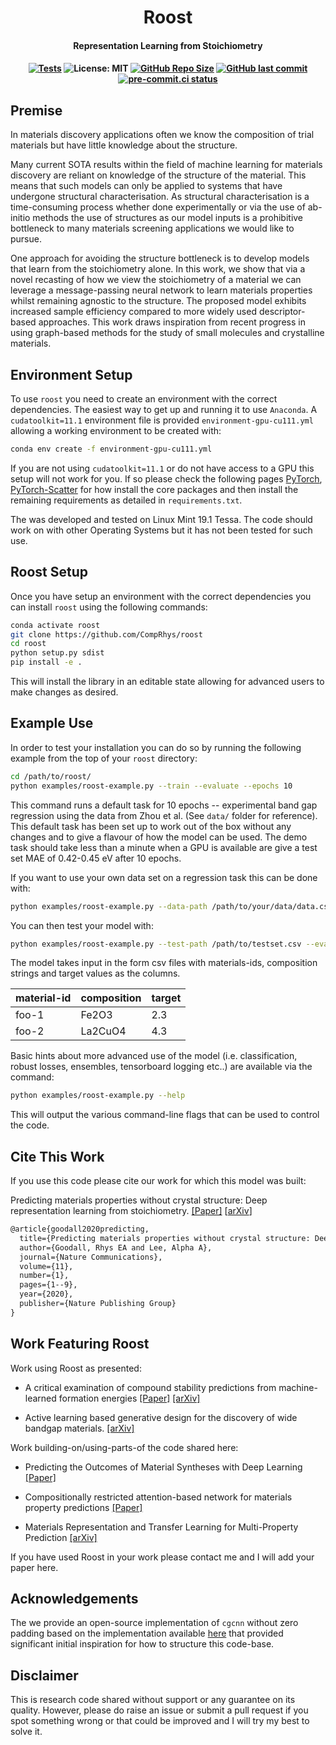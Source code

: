 <h1 align="center">Roost</h1>
<h4 align="center">Representation Learning from Stoichiometry</h4>

<h4 align="center">

[![Tests](https://github.com/CompRhys/roost/workflows/Tests/badge.svg)](https://github.com/CompRhys/roost/actions)
![License: MIT](https://img.shields.io/badge/License-MIT-green.svg)
[![GitHub Repo Size](https://img.shields.io/github/repo-size/comprhys/roost?label=Repo+Size)](https://github.com/comprhys/roost/graphs/contributors)
[![GitHub last commit](https://img.shields.io/github/last-commit/comprhys/roost?label=Last+Commit)](https://github.com/comprhys/roost/commits)
[![pre-commit.ci status](https://results.pre-commit.ci/badge/github/CompRhys/roost/main.svg)](https://results.pre-commit.ci/latest/github/CompRhys/roost/main)

</h4>

## Premise

In materials discovery applications often we know the composition of trial materials but have little knowledge about the structure.

Many current SOTA results within the field of machine learning for materials discovery are reliant on knowledge of the structure of the material. This means that such models can only be applied to systems that have undergone structural characterisation. As structural characterisation is a time-consuming process whether done experimentally or via the use of ab-initio methods the use of structures as our model inputs is a prohibitive bottleneck to many materials screening applications we would like to pursue.

One approach for avoiding the structure bottleneck is to develop models that learn from the stoichiometry alone. In this work, we show that via a novel recasting of how we view the stoichiometry of a material we can leverage a message-passing neural network to learn materials properties whilst remaining agnostic to the structure. The proposed model exhibits increased sample efficiency compared to more widely used descriptor-based approaches. This work draws inspiration from recent progress in using graph-based methods for the study of small molecules and crystalline materials.

## Environment Setup

To use `roost` you need to create an environment with the correct dependencies. The easiest way to get up and running it to use `Anaconda`.
A `cudatoolkit=11.1` environment file is provided `environment-gpu-cu111.yml` allowing a working environment to be created with:

```bash
conda env create -f environment-gpu-cu111.yml
```

If you are not using `cudatoolkit=11.1` or do not have access to a GPU this setup will not work for you. If so please check the following pages [PyTorch](https://pytorch.org/get-started/locally/), [PyTorch-Scatter](https://pytorch-geometric.readthedocs.io/en/latest/notes/installation.html) for how install the core packages and then install the remaining requirements as detailed in `requirements.txt`.

The was developed and tested on Linux Mint 19.1 Tessa. The code should work on with other Operating Systems but it has not been tested for such use.

## Roost Setup

Once you have setup an environment with the correct dependencies you can install `roost` using the following commands:

```bash
conda activate roost
git clone https://github.com/CompRhys/roost
cd roost
python setup.py sdist
pip install -e .
```

This will install the library in an editable state allowing for advanced users to make changes as desired.

## Example Use

In order to test your installation you can do so by running the following example from the top of your `roost` directory:

```sh
cd /path/to/roost/
python examples/roost-example.py --train --evaluate --epochs 10
```

This command runs a default task for 10 epochs -- experimental band gap regression using the data from Zhou et al. (See `data/` folder for reference). This default task has been set up to work out of the box without any changes and to give a flavour of how the model can be used. The demo task should take less than a minute when a GPU is available are give a test set MAE of 0.42-0.45 eV after 10 epochs.

If you want to use your own data set on a regression task this can be done with:

```sh
python examples/roost-example.py --data-path /path/to/your/data/data.csv --train
```

You can then test your model with:

```sh
python examples/roost-example.py --test-path /path/to/testset.csv --evaluate
```

The model takes input in the form csv files with materials-ids, composition strings and target values as the columns.

| material-id | composition | target |
| ----------- | ----------- | ------ |
| foo-1       | Fe2O3       | 2.3    |
| foo-2       | La2CuO4     | 4.3    |

Basic hints about more advanced use of the model (i.e. classification, robust losses, ensembles, tensorboard logging etc..)
are available via the command:

```sh
python examples/roost-example.py --help
```

This will output the various command-line flags that can be used to control the code.

## Cite This Work

If you use this code please cite our work for which this model was built:

Predicting materials properties without crystal structure: Deep representation learning from stoichiometry. [[Paper]](https://doi.org/10.1038/s41467-020-19964-7) [[arXiv](https://arxiv.org/abs/1910.00617)]

```tex
@article{goodall2020predicting,
  title={Predicting materials properties without crystal structure: Deep representation learning from stoichiometry},
  author={Goodall, Rhys EA and Lee, Alpha A},
  journal={Nature Communications},
  volume={11},
  number={1},
  pages={1--9},
  year={2020},
  publisher={Nature Publishing Group}
}
```

## Work Featuring Roost

Work using Roost as presented:

* A critical examination of compound stability predictions from machine-learned formation energies [[Paper]](https://www.nature.com/articles/s41524-020-00362-y) [[arXiv]](https://arxiv.org/abs/2001.10591)

* Active learning based generative design for the discovery of wide bandgap materials. [[arXiv]](https://arxiv.org/abs/2103.00608)

Work building-on/using-parts-of the code shared here:

* Predicting the Outcomes of Material Syntheses with Deep Learning [[Paper]](https://pubs.acs.org/doi/abs/10.1021/acs.chemmater.0c03885)

* Compositionally restricted attention-based network for materials property predictions [[Paper]](https://www.nature.com/articles/s41524-021-00545-1)

* Materials Representation and Transfer Learning for Multi-Property Prediction [[arXiv]](https://arxiv.org/abs/2106.02225)

If you have used Roost in your work please contact me and I will add your paper here.

## Acknowledgements

The we provide an open-source implementation of `cgcnn` without zero padding based on the implementation available [here](https://github.com/txie-93/cgcnn) that provided significant initial inspiration for how to structure this code-base.

## Disclaimer

This is research code shared without support or any guarantee on its quality. However, please do raise an issue or submit a pull request if you spot something wrong or that could be improved and I will try my best to solve it.
